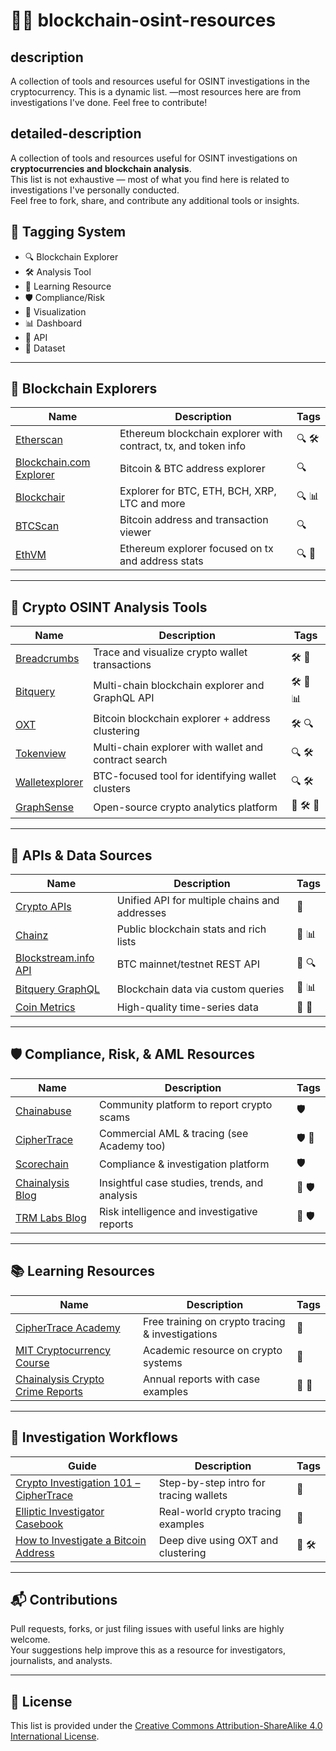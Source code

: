 # 🕵️‍♂️ blockchain-osint-resources

## description
A collection of tools and resources useful for OSINT investigations in the cryptocurrency. This is a dynamic list. —most resources here are from investigations I've done. Feel free to contribute!

## detailed-description
A collection of tools and resources useful for OSINT investigations on **cryptocurrencies and blockchain analysis**.  
This list is not exhaustive — most of what you find here is related to investigations I've personally conducted.  
Feel free to fork, share, and contribute any additional tools or insights.

## 🔖 Tagging System
- 🔍 Blockchain Explorer  
- 🛠️ Analysis Tool  
- 🧠 Learning Resource  
- 🛡 Compliance/Risk  
- 🧩 Visualization  
- 📊 Dashboard  
- 🧰 API  
- 📁 Dataset  

---

## 🔗 Blockchain Explorers

| Name | Description | Tags |
|------|-------------|------|
| [Etherscan](https://etherscan.io) | Ethereum blockchain explorer with contract, tx, and token info | 🔍 🛠️ |
| [Blockchain.com Explorer](https://www.blockchain.com/explorer) | Bitcoin & BTC address explorer | 🔍 |
| [Blockchair](https://blockchair.com) | Explorer for BTC, ETH, BCH, XRP, LTC and more | 🔍 📊 |
| [BTCScan](https://btcscan.org) | Bitcoin address and transaction viewer | 🔍 |
| [EthVM](https://ethvm.com) | Ethereum explorer focused on tx and address stats | 🔍 🧰 |

---

## 🔬 Crypto OSINT Analysis Tools

| Name | Description | Tags |
|------|-------------|------|
| [Breadcrumbs](https://breadcrumbs.app) | Trace and visualize crypto wallet transactions | 🛠️ 🧩 |
| [Bitquery](https://bitquery.io) | Multi-chain blockchain explorer and GraphQL API | 🛠️ 🧰 📊 |
| [OXT](https://oxt.me) | Bitcoin blockchain explorer + address clustering | 🛠️ 🔍 |
| [Tokenview](https://tokenview.io) | Multi-chain explorer with wallet and contract search | 🔍 🛠️ |
| [Walletexplorer](https://www.walletexplorer.com) | BTC-focused tool for identifying wallet clusters | 🔍 🛠️ |
| [GraphSense](https://graphsense.info) | Open-source crypto analytics platform | 🧰 🛠️ 📁 |

---

## 🧰 APIs & Data Sources

| Name | Description | Tags |
|------|-------------|------|
| [Crypto APIs](https://cryptoapis.io) | Unified API for multiple chains and addresses | 🧰 |
| [Chainz](https://chainz.cryptoid.info) | Public blockchain stats and rich lists | 📁 📊 |
| [Blockstream.info API](https://blockstream.info/api) | BTC mainnet/testnet REST API | 🧰 🔍 |
| [Bitquery GraphQL](https://explorer.bitquery.io) | Blockchain data via custom queries | 🧰 📊 |
| [Coin Metrics](https://coinmetrics.io) | High-quality time-series data | 📁 🧠 |

---

## 🛡 Compliance, Risk, & AML Resources

| Name | Description | Tags |
|------|-------------|------|
| [Chainabuse](https://chainabuse.com) | Community platform to report crypto scams | 🛡 |
| [CipherTrace](https://ciphertrace.com) | Commercial AML & tracing (see Academy too) | 🛡 🧠 |
| [Scorechain](https://www.scorechain.com) | Compliance & investigation platform | 🛡 |
| [Chainalysis Blog](https://www.chainalysis.com/blog) | Insightful case studies, trends, and analysis | 🧠 🛡 |
| [TRM Labs Blog](https://www.trmlabs.com/blog) | Risk intelligence and investigative reports | 🧠 🛡 |

---

## 📚 Learning Resources

| Name | Description | Tags |
|------|-------------|------|
| [CipherTrace Academy](https://ciphertrace.com/training/) | Free training on crypto tracing & investigations | 🧠 |
| [MIT Cryptocurrency Course](https://ocw.mit.edu/courses/media-arts-and-sciences/mas-s62-cryptocurrency-engineering-and-design-spring-2018/) | Academic resource on crypto systems | 🧠 |
| [Chainalysis Crypto Crime Reports](https://www.chainalysis.com/crypto-crime/) | Annual reports with case examples | 🧠 📁 |

---

## 🧵 Investigation Workflows

| Guide | Description | Tags |
|-------|-------------|------|
| [Crypto Investigation 101 – CipherTrace](https://ciphertrace.com/crypto-investigation-101/) | Step-by-step intro for tracing wallets | 🧠 |
| [Elliptic Investigator Casebook](https://www.elliptic.co/blog) | Real-world crypto tracing examples | 🧠 |
| [How to Investigate a Bitcoin Address](https://oxt.me/articles/how_to_investigate_a_bitcoin_address) | Deep dive using OXT and clustering | 🧠 🛠️ |

---

## 📬 Contributions

Pull requests, forks, or just filing issues with useful links are highly welcome.  
Your suggestions help improve this as a resource for investigators, journalists, and analysts.

---

## 🧾 License

This list is provided under the [Creative Commons Attribution-ShareAlike 4.0 International License](https://creativecommons.org/licenses/by-sa/4.0/).
